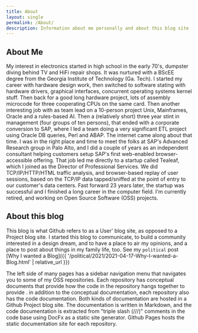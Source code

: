 ```yaml
---
title: About
layout: single
permalink: /About/
description: Information about me personally and about this blog site
---
```


## About Me

My interest in electronics started in high school in the early 70's, dumpster diving behind TV and HiFi repair shops. It was nurtured with a BScEE degree from the Georgia Institute of Technology (Ga. Tech). I started my career with hardware design work, then switched to software stating with hardware drivers, graphical interfaces, concurrent operating systems kernel stuff. Then back for a good long hardware project, lots of assembly microcode for three cooperating CPUs on the same card. Then another interesting job with as team lead on a 10-person project Unix, Mainframes, Oracle and a rules-based AI.  Then a (relatively short) three year stint in management (four groups of ten persons), that ended with a corporate conversion to SAP, where I led a team doing a very significant ETL project using Oracle DB queries, Perl and ABAP. The internet came along about that time. I was in the right place and time to meet the folks at SAP's Advanced Research group in Palo Alto, and I did a couple of years as an independent consultant helping customers setup SAP's first web-enabled browser-accessible offering. That job led me directly to a startup called Tealeaf, which I joined as the Director of Professional Services. We did TCP/IP/HTTP/HTML traffic analysis, and browser-based replay of user sessions, based on the TCP/IP data tapped/sniffed at the point of entry to our customer's data centers. Fast forward 23 years later, the startup was successful and I finished a long career in the computer field. I'm currently retired, and working on Open Source Software (OSS) projects.

## About this blog

This blog is what Github refers to as a User' blog site, as opposed to a Project blog site.
I started this blog to communicate, to build a community interested in a design dream, and to have a place to air my opinions, and a place to post about things in my family life, too. See my `political` post [Why I wanted a Blog]({{ '/political/2021/2021-04-17-Why-I-wanted-a-Blog.html' | relative_url }})

The left side of many pages has a sidebar navigation menu that navigates you to some of my OSS repositories. Each repository has conceptual documents that provide how the code in the repository hangs together to provide . in addition to the conceptual documentation, each repository also has the code documentation. Both kinds of documentation are hosted in a Github Project blog site. The documentation is written in Markdown, and the code documentation is extracted from "triple slash (///)" comments in the code base using DocFx as a static site generator. Github Pages hosts the static documentation site for each repository.
